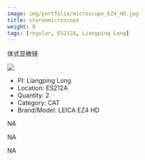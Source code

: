 ```yaml
---
image: img/portfolio/microscope_EZ4_HD.jpg
title: stereomicroscope
weight: 0
tags: [regular, ES212A, Liangping Long]
---
```


体式显微镜

<!--more-->

![](../../img/portfolio/microscope_EZ4_HD.jpg)

- PI: Liangping Long
- Location: ES212A
- Quantity: 2
- Category: CAT
- Brand/Model: LEICA EZ4 HD

NA

NA

NA
